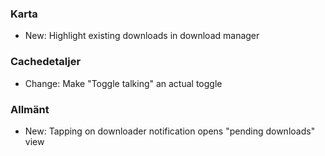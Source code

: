 ### Karta
- New: Highlight existing downloads in download manager

### Cachedetaljer
- Change: Make "Toggle talking" an actual toggle

### Allmänt
- New: Tapping on downloader notification opens "pending downloads" view
